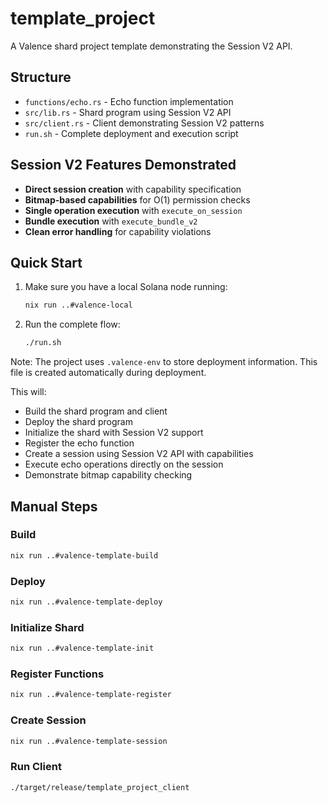 # template_project

A Valence shard project template demonstrating the Session V2 API.

## Structure

- `functions/echo.rs` - Echo function implementation  
- `src/lib.rs` - Shard program using Session V2 API
- `src/client.rs` - Client demonstrating Session V2 patterns
- `run.sh` - Complete deployment and execution script

## Session V2 Features Demonstrated

- **Direct session creation** with capability specification
- **Bitmap-based capabilities** for O(1) permission checks
- **Single operation execution** with `execute_on_session`
- **Bundle execution** with `execute_bundle_v2`
- **Clean error handling** for capability violations

## Quick Start

1. Make sure you have a local Solana node running:
   ```bash
   nix run ..#valence-local
   ```

2. Run the complete flow:
   ```bash
   ./run.sh
   ```

Note: The project uses `.valence-env` to store deployment information. This file is created automatically during deployment.

This will:
- Build the shard program and client
- Deploy the shard program  
- Initialize the shard with Session V2 support
- Register the echo function
- Create a session using Session V2 API with capabilities
- Execute echo operations directly on the session
- Demonstrate bitmap capability checking

## Manual Steps

### Build
```bash
nix run ..#valence-template-build
```

### Deploy
```bash
nix run ..#valence-template-deploy
```

### Initialize Shard
```bash
nix run ..#valence-template-init
```

### Register Functions
```bash
nix run ..#valence-template-register
```

### Create Session
```bash
nix run ..#valence-template-session
```

### Run Client
```bash
./target/release/template_project_client
```
